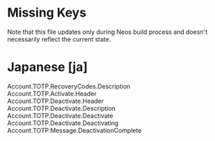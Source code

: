 # Missing Keys
Note that this file updates only during Neos build process and doesn't necessarily reflect the current state.

# Japanese [ja]
Account.TOTP.RecoveryCodes.Description  
Account.TOTP.Activate.Header  
Account.TOTP.Deactivate.Header  
Account.TOTP.Deactivate.Description  
Account.TOTP.Deactivate.Deactivate  
Account.TOTP.Deactivate.Deactivating  
Account.TOTP.Message.DeactivationComplete  

